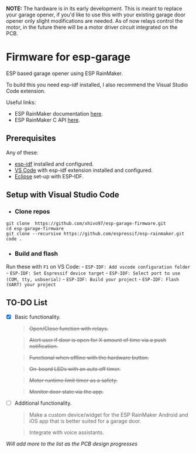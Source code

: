 **NOTE:** The hardware is in its early development. This is meant to replace your garage opener, if you'd like to use this with your existing garage door opener only slight modifications are needed. As of now relays control the motor, in the future there will be a motor driver circuit integrated on the PCB.

# Firmware for esp-garage

ESP based garage opener using ESP RainMaker.

To build this you need esp-idf installed, I also recommend the Visual Studio Code extension.

Useful links:
- ESP RainMaker documentation [here](http://rainmaker.espressif.com/docs/get-started.html).
- ESP RainMaker C API [here](https://docs.espressif.com/projects/esp-rainmaker/en/latest/c-api-reference/index.html).

## Prerequisites

Any of these:
- [esp-idf](https://github.com/espressif/esp-idf) installed and configured.
- [VS Code](https://marketplace.visualstudio.com/items?itemName=espressif.esp-idf-extension) with esp-idf extension installed and configured.
- [Eclipse](https://github.com/espressif/idf-eclipse-plugin) set-up with ESP-IDF.


## Setup with Visual Studio Code
- ### Clone repos
```
git clone  https://github.com/xhivo97/esp-garage-firmware.git
cd esp-garage-firmware
git clone --recursive https://github.com/espressif/esp-rainmaker.git
code .
```
- ### Build and flash
Run these with `F1` on VS Code:
    - `ESP-IDF: Add vscode configuration folder`
    - `ESP-IDF: Set Espressif device target`
    - `ESP-IDF: Select port to use (COM, tty, usbserial)`
    - `ESP-IDF: Build your project`
    - `ESP-IDF: Flash (UART) your project`

## TO-DO List

- [x] Basic functionality.
    > ~~Open/Close function with relays.~~

    > ~~Alert user if door is open for X amount of time via a push notification.~~

    > ~~Functional when offline with the hardware button.~~

    > ~~On-board LEDs with an auto off timer.~~

    > ~~Motor runtime limit timer as a safety.~~

    > ~~Monitor door state via the app.~~

- [ ] Additional functionality.
    > Make a custom device/widget for the ESP RainMaker Android and iOS app that is better suited for a garage door.

    > Integrate with voice assistants.

_Will add more to the list as the PCB design progresses_